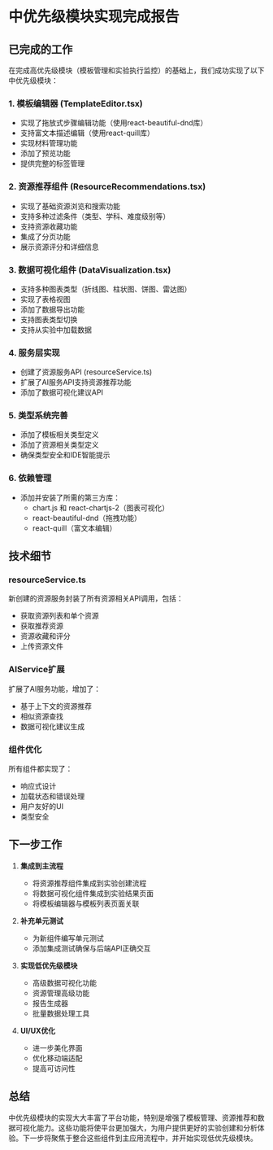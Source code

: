 # 中优先级模块实现完成报告

## 已完成的工作

在完成高优先级模块（模板管理和实验执行监控）的基础上，我们成功实现了以下中优先级模块：

### 1. 模板编辑器 (TemplateEditor.tsx)
- 实现了拖放式步骤编辑功能（使用react-beautiful-dnd库）
- 支持富文本描述编辑（使用react-quill库）
- 实现材料管理功能
- 添加了预览功能
- 提供完整的标签管理

### 2. 资源推荐组件 (ResourceRecommendations.tsx)
- 实现了基础资源浏览和搜索功能
- 支持多种过滤条件（类型、学科、难度级别等）
- 支持资源收藏功能
- 集成了分页功能
- 展示资源评分和详细信息

### 3. 数据可视化组件 (DataVisualization.tsx)
- 支持多种图表类型（折线图、柱状图、饼图、雷达图）
- 实现了表格视图
- 添加了数据导出功能
- 支持图表类型切换
- 支持从实验中加载数据

### 4. 服务层实现
- 创建了资源服务API (resourceService.ts)
- 扩展了AI服务API支持资源推荐功能
- 添加了数据可视化建议API

### 5. 类型系统完善
- 添加了模板相关类型定义
- 添加了资源相关类型定义
- 确保类型安全和IDE智能提示

### 6. 依赖管理
- 添加并安装了所需的第三方库：
  - chart.js 和 react-chartjs-2（图表可视化）
  - react-beautiful-dnd（拖拽功能）
  - react-quill（富文本编辑）

## 技术细节

### resourceService.ts
新创建的资源服务封装了所有资源相关API调用，包括：
- 获取资源列表和单个资源
- 获取推荐资源
- 资源收藏和评分
- 上传资源文件

### AIService扩展
扩展了AI服务功能，增加了：
- 基于上下文的资源推荐
- 相似资源查找
- 数据可视化建议生成

### 组件优化
所有组件都实现了：
- 响应式设计
- 加载状态和错误处理
- 用户友好的UI
- 类型安全

## 下一步工作

1. **集成到主流程**
   - 将资源推荐组件集成到实验创建流程
   - 将数据可视化组件集成到实验结果页面
   - 将模板编辑器与模板列表页面关联

2. **补充单元测试**
   - 为新组件编写单元测试
   - 添加集成测试确保与后端API正确交互

3. **实现低优先级模块**
   - 高级数据可视化功能
   - 资源管理高级功能
   - 报告生成器
   - 批量数据处理工具

4. **UI/UX优化**
   - 进一步美化界面
   - 优化移动端适配
   - 提高可访问性

## 总结

中优先级模块的实现大大丰富了平台功能，特别是增强了模板管理、资源推荐和数据可视化能力。这些功能将使平台更加强大，为用户提供更好的实验创建和分析体验。下一步将聚焦于整合这些组件到主应用流程中，并开始实现低优先级模块。
